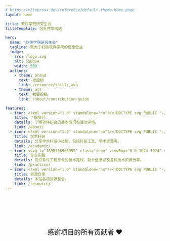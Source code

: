 ```yaml
---
# https://vitepress.dev/reference/default-theme-home-page
layout: home

title: 软件学院研究生会
titleTemplate: 信息共享网站

hero:
  name: "软件学院研究生会"
  tagline: 致力于打破软件学院的信息壁垒
  image:
    src: /logo.svg
    alt: SSEGSA
    width: 500
  actions:
    - theme: brand
      text: 技能树
      link: /resource/skill/java
    - theme: alt
      text: 我要投稿
      link: /about/contribution-guide

features:
  - icon: <?xml version="1.0" standalone="no"?><!DOCTYPE svg PUBLIC "-//W3C//DTD SVG 1.1//EN" "http://www.w3.org/Graphics/SVG/1.1/DTD/svg11.dtd"><svg t="1698508591272" class="icon" viewBox="0 0 1024 1024" version="1.1" xmlns="http://www.w3.org/2000/svg" p-id="12610" xmlns:xlink="http://www.w3.org/1999/xlink" width="200" height="200"><path d="M997.574194 764.696774c0-137.083871-109.006452-254.348387-244.43871-260.954839 75.974194-6.606452 135.432258-71.019355 135.432258-148.645161 0-82.580645-66.064516-148.645161-148.645161-148.645161-13.212903 0-26.425806 1.651613-37.987097 4.954839 14.864516 28.077419 23.122581 59.458065 23.122581 94.141935 0 66.064516-33.032258 125.522581-84.232258 161.858065 23.122581 19.819355 52.851613 33.032258 85.883871 36.335484-14.864516 0-31.380645 3.303226-46.245161 6.606452 95.793548 52.851613 163.509677 151.948387 175.070968 264.258065l140.387097 0C997.574194 776.258065 997.574194 768 997.574194 764.696774z" fill="#FEC02E" p-id="12611"></path><path d="M368.309677 515.303226c-19.819355-6.606452-39.63871-9.909677-61.109677-9.909677 36.335484-3.303226 71.019355-19.819355 94.141935-44.593548-44.593548-36.335484-72.670968-90.83871-72.670968-151.948387 0-31.380645 8.258065-61.109677 21.470968-87.535484-18.167742-6.606452-36.335484-11.56129-56.154839-11.56129-82.580645 0-148.645161 66.064516-148.645161 148.645161 0 77.625806 61.109677 142.03871 137.083871 148.645161C145.341935 512 37.987097 627.612903 37.987097 764.696774c0 1.651613 0 11.56129 0 11.56129l161.858065 0C211.406452 665.6 275.819355 568.154839 368.309677 515.303226z" fill="#FEC02E" p-id="12612"></path><path d="M543.380645 487.225806c92.490323-8.258065 165.16129-85.883871 165.16129-181.677419 0-100.748387-80.929032-181.677419-181.677419-181.677419s-181.677419 80.929032-181.677419 181.677419c0 95.793548 74.322581 173.419355 166.812903 181.677419-165.16129 8.258065-297.290323 145.341935-297.290323 313.806452 0 3.303226 0 4.954839 0 8.258065L842.322581 809.290323c0-3.303226 0-4.954839 0-8.258065C842.322581 632.567742 710.193548 495.483871 543.380645 487.225806z" fill="#FEC02E" p-id="12613"></path></svg>
    title: 了解我们
    details: 了解软件研会的基本情况和活动详情。
    link: /about/
  - icon: <?xml version="1.0" standalone="no"?><!DOCTYPE svg PUBLIC "-//W3C//DTD SVG 1.1//EN" "http://www.w3.org/Graphics/SVG/1.1/DTD/svg11.dtd"><svg t="1698508694782" class="icon" viewBox="0 0 1024 1024" version="1.1" xmlns="http://www.w3.org/2000/svg" p-id="13699" xmlns:xlink="http://www.w3.org/1999/xlink" width="200" height="200"><path d="M601.8 861.9l-79.1-97.5c-183.8 24.9-249 150.4-249.1 153.2V950l273.2-0.1 383.2 0.1v-32.5c-0.1-1.2-62.8-132.4-243.9-153.2l-84.3 97.6z" fill="#EFC654" p-id="13700"></path><path d="M680.1 759.1l-76.4 53.3-76.4-53.3-1.8-69.3c-1.8-0.8-3.6-1.7-5.3-2.6l-2-1.1c-44.5-23.9-72.9-62-87.7-116.1-26.7-17.3-50.1-45.6-50.1-65.3 0-11-2.9-39.7 37.2-47.3V353c9.6-0.5 23.7-1.5 40.8-3.6l44.6-81.1c60.8-7.8 97.2 54.6 150.3 8.6 17.4 24.4 59.8 70.9 133 76v104c32.7 6.8 36.8 28.2 36.8 38.3 0 19-23.4 53.2-45.6 69.1-14.9 54.5-47.2 97.7-91.8 121.6l-1.9 1-5.4 2.7 1.7 69.5z" fill="#F5DFC2" p-id="13701"></path><path d="M389 371.7c-2 77.8 5.4 125.5 19.3 125.5 16.9 0 31.6-50.5 30.1-82.8-0.4-9.7 1.1-18.5 4.5-26.7 76.9 10.8 216.6 11.5 301.5 2.1 41 33.6 27.9 106.7 42.6 107.5 12.5 0.6 25.7-60.2 27-124.9 6.2-3.7 9.8-8.8 9.8-14.2v-97c0-3.1-1.2-6.1-3.4-8.8L938 221.8c11-2.9 18.4-9.5 19-17 0.6-7.5-5.8-14.6-16.4-18.1L616.1 78.8c-8.9-3-19.5-3-28.4 0L263.3 186.6c-9.2 3.1-15.4 8.9-16.3 15.5-0.3 1-0.4 2-0.4 3.1v145.6c0 10.7 13.7 19.4 30.6 19.4 16.9 0 30.6-8.7 30.6-19.4V232.6l75.7 19.6c-2.2 2.7-3.4 5.8-3.4 8.8v97c0.1 5.4 3.5 10.2 8.9 13.7z" fill="#936E44" p-id="13702"></path><path d="M178.1 527.4H81.7c-8.9 0-16.1 7.2-16.1 16.1 0 8.9 7.2 16.1 16.1 16.1h96.4V656c0 8.9 7.2 16.1 16.1 16.1 8.9 0 16.1-7.2 16.1-16.1v-96.4h96.4c8.9 0 16.1-7.2 16.1-16.1 0-8.9-7.2-16.1-16.1-16.1h-96.4V431c0-8.9-7.2-16.1-16.1-16.1-8.9 0-16.1 7.2-16.1 16.1v96.4z" fill="#8590A6" p-id="13703"></path></svg>
    title: 学术科研
    details: 分享学术科研小技能，包括科研工具、学术资源等。
    link: /academic/
  - icon: <svg t="1698508908999" class="icon" viewBox="0 0 1024 1024" version="1.1" xmlns="http://www.w3.org/2000/svg" p-id="20729" width="200" height="200"><path d="M941.709938 0H82.290062A82.290062 82.290062 0 0 0 0 82.290062v859.419876A82.290062 82.290062 0 0 0 82.290062 1022.53923h859.419876A82.290062 82.290062 0 0 0 1022.53923 941.709938V82.290062A82.290062 82.290062 0 0 0 941.709938 0zM188.439372 553.631954a40.901569 40.901569 0 0 1-29.215406-70.116975L292.154066 351.558726 159.223966 218.628626a40.901569 40.901569 0 0 1 58.430813-57.94389l160.197813 162.145507a40.901569 40.901569 0 0 1 0 57.943889l-160.197813 160.684736a40.901569 40.901569 0 0 1-29.215407 12.173086z m443.587257 0H405.120304a40.901569 40.901569 0 0 1 0-82.290061H633.000476a40.901569 40.901569 0 0 1 0 82.290061z" fill="#1296db" p-id="20730"></path></svg>
    title: 专业实践
    details: 提供软件工程专业的技术路线、就业信息以及各种技术资源分享。
    link: /practice/
  - icon: <?xml version="1.0" standalone="no"?><!DOCTYPE svg PUBLIC "-//W3C//DTD SVG 1.1//EN" "http://www.w3.org/Graphics/SVG/1.1/DTD/svg11.dtd"><svg t="1698508369385" class="icon" viewBox="0 0 1024 1024" version="1.1" xmlns="http://www.w3.org/2000/svg" p-id="7606" xmlns:xlink="http://www.w3.org/1999/xlink" width="200" height="200"><path d="M512 42.666667A464.64 464.64 0 0 0 42.666667 502.186667 460.373333 460.373333 0 0 0 363.52 938.666667c23.466667 4.266667 32-9.813333 32-22.186667v-78.08c-130.56 27.733333-158.293333-61.44-158.293333-61.44a122.026667 122.026667 0 0 0-52.053334-67.413333c-42.666667-28.16 3.413333-27.733333 3.413334-27.733334a98.56 98.56 0 0 1 71.68 47.36 101.12 101.12 0 0 0 136.533333 37.973334 99.413333 99.413333 0 0 1 29.866667-61.44c-104.106667-11.52-213.333333-50.773333-213.333334-226.986667a177.066667 177.066667 0 0 1 47.36-124.16 161.28 161.28 0 0 1 4.693334-121.173333s39.68-12.373333 128 46.933333a455.68 455.68 0 0 1 234.666666 0c89.6-59.306667 128-46.933333 128-46.933333a161.28 161.28 0 0 1 4.693334 121.173333A177.066667 177.066667 0 0 1 810.666667 477.866667c0 176.64-110.08 215.466667-213.333334 226.986666a106.666667 106.666667 0 0 1 32 85.333334v125.866666c0 14.933333 8.533333 26.88 32 22.186667A460.8 460.8 0 0 0 981.333333 502.186667 464.64 464.64 0 0 0 512 42.666667" p-id="7607" fill="#1296db"></path></svg>
    title: 资源仓库
    details: 本站各项资源整合。
    link: /resource/
---
```


<div class="centered-container">
  <div class="contributer-title">感谢项目的所有贡献者 ❤️</div>
</div>

<Contributor class="contributor"></Contributor>

<script setup>
import Contributor from '../components/Contributor.vue'
</script>


<style scope>
.contributer-title {
  margin: 100px 0 20px 0;
  font-size: 1.5em;
  font-weight: 500
}

.centered-container {
  display: flex;
  justify-content: center;
  align-items: center;
}

.contributor {
  width: 80%;
}
</style>

<style>
:root {
  --vp-home-hero-name-color: transparent;
  --vp-home-hero-name-background: -webkit-linear-gradient(120deg, #bd34fe 30%, #41d1ff);

  /* --vp-home-hero-image-background-image: linear-gradient(-45deg, #bd34fe 50%, #47caff 50%); */
  /* --vp-home-hero-image-background-image: linear-gradient(-45deg, #2b87ff 50%, #79d9ff 50%);
  --vp-home-hero-image-filter: blur(40px); */
}

@media (min-width: 640px) {
  :root {
    --vp-home-hero-image-filter: blur(56px);
  }
}

@media (min-width: 960px) {
  :root {
    --vp-home-hero-image-filter: blur(72px);
  }
}
</style>